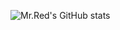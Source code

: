 ![Mr.Red's GitHub stats](https://github-readme-stats.vercel.app/api?username=vladimirrogozin&show_icons=true&theme=dark)

